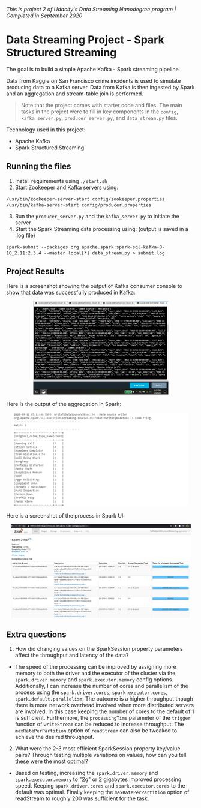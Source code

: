 _This is project 2 of Udacity's Data Streaming Nanodegree program | Completed in September 2020_

# Data Streaming Project - Spark Structured Streaming

The goal is to build a simple Apache Kafka - Spark streaming pipeline.

Data from Kaggle on San Francisco crime incidents is used to simulate producing data to a Kafka server. Data from Kafka is then ingested by Spark and an aggregation and stream-table join is performed. 

> Note that the project comes with starter code and files. The main tasks in the project were to fill in key components in the `config`, `kafka_server.py`, `producer_server.py`, and `data_stream.py` files.

Technology used in this project:
- Apache Kafka
- Spark Structured Streaming

## Running the files

1. Install requirements using `./start.sh`
2. Start Zookeeper and Kafka servers using:
```
/usr/bin/zookeeper-server-start config/zookeeper.properties
/usr/bin/kafka-server-start config/producer.properties
```
3. Run the `producer_server.py` and the `kafka_server.py` to initiate the server
4. Start the Spark Streaming data processing using: (output is saved in a .log file)
```
spark-submit --packages org.apache.spark:spark-sql-kafka-0-10_2.11:2.3.4 --master local[*] data_stream.py > submit.log
```

## Project Results

Here is a screenshot showing the output of Kafka consumer console to show that data was successfully produced in Kafka:

<p align="center"><img src="screenshots/screenshot_kafka.png" height= "250"/></p>

Here is the output of the aggregation in Spark:

<p align="center"><img src="screenshots/screenshot_progress_report_1.png" height= "250"/></p>

Here is a screenshot of the process in Spark UI:

<p align="center"><img src="screenshots/screenshot_spark_ui_1.png" height= "250"/></p>

## Extra questions

1. How did changing values on the SparkSession property parameters affect the throughput and latency of the data?
- The speed of the processing can be improved by assigning more memory to both the driver and the executor of the cluster via the `spark.driver.memory` and `spark.executor.memory` config options. Additionally, I can increase the number of cores and parallelism of the process using the `spark.driver.cores`, `spark.executor.cores`, `spark.default.parallelism`. The outcome is a higher throughput though there is more network overhead involved when more distributed servers are involved. In this case keeping the number of cores to the default of 1 is sufficient. Furthermore, the `processingTime` parameter of the `trigger` function of `writeStream` can be reduced to increase throughput. The `maxRatePerPartition` option of `readStream` can also be tweaked to achieve the desired throughput. 

2. What were the 2-3 most efficient SparkSession property key/value pairs? Through testing multiple variations on values, how can you tell these were the most optimal?
- Based on testing, increasing the `spark.driver.memory` and `spark.executor.memory` to "2g" or 2 gigabytes improved processing speed. Keeping `spark.driver.cores` and `spark.executor.cores` to the default was optimal. Finally keeping the `maxRatePerPartition` option of readStream to roughly 200 was sufficient for the task. 